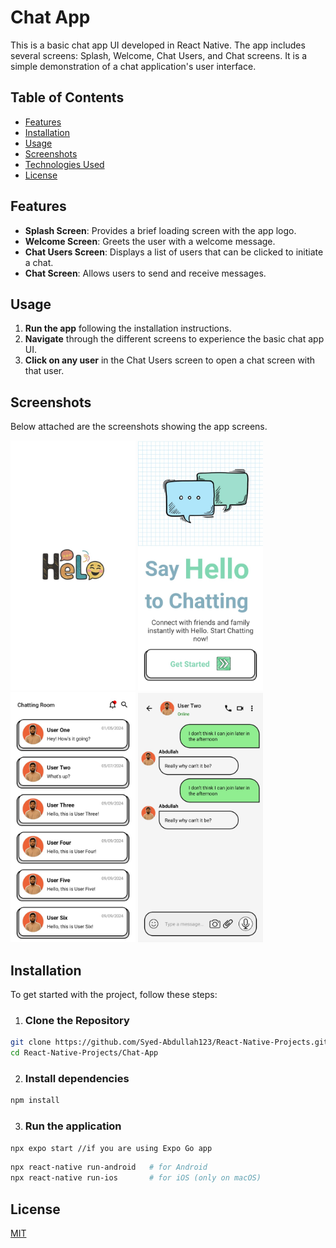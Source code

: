 # Chat App

This is a basic chat app UI developed in React Native. The app includes several screens: Splash, Welcome, Chat Users, and Chat screens. It is a simple demonstration of a chat application's user interface.

## Table of Contents

- [Features](#features)
- [Installation](#installation)
- [Usage](#usage)
- [Screenshots](#screenshots)
- [Technologies Used](#technologies-used)
- [License](#license)
## Features

- **Splash Screen**: Provides a brief loading screen with the app logo.
- **Welcome Screen**: Greets the user with a welcome message.
- **Chat Users Screen**: Displays a list of users that can be clicked to initiate a chat.
- **Chat Screen**: Allows users to send and receive messages.

## Usage

1. **Run the app** following the installation instructions.
2. **Navigate** through the different screens to experience the basic chat app UI.
3. **Click on any user** in the Chat Users screen to open a chat screen with that user.
## Screenshots

Below attached are the screenshots showing the app screens.

<div style="flex-direction: row, gap: 10">
  <img src="/UI's/Chat1.jpg" width="200" />
  <img src="/UI's/Chat2.jpg" width="200" />
  <img src="/UI's/Chat3.jpg" width="200" />
  <img src="/UI's/Chat4.jpg" width="200" />
</div>

## Installation

To get started with the project, follow these steps:
1. ###  Clone the Repository

```bash
git clone https://github.com/Syed-Abdullah123/React-Native-Projects.git
cd React-Native-Projects/Chat-App
```
2. ### Install dependencies

```bash
npm install
```

3. ### Run the application

```bash
npx expo start //if you are using Expo Go app
```

```bash
npx react-native run-android   # for Android
npx react-native run-ios       # for iOS (only on macOS)
```

## License

[MIT](https://choosealicense.com/licenses/mit/)

